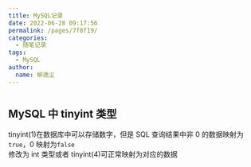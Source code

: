 ```yaml
---
title: MySQL记录
date: 2022-06-28 09:17:56
permalink: /pages/7f8f19/
categories:
  - 随笔记录
tags:
  - MySQL
author:
  name: 柳逸尘
---
```


#

## MySQL 中 tinyint 类型

tinyint(1)在数据库中可以存储数字，但是 SQL 查询结果中非 0 的数据映射为`true`，0 映射为`false`<br/>
修改为 int 类型或者 tinyint(4)可正常映射为对应的数据
